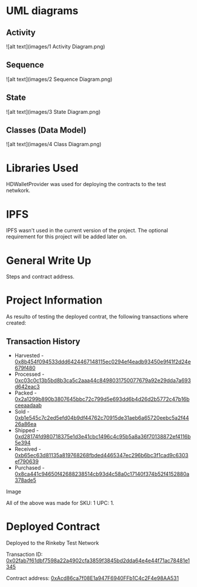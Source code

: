 # UML diagrams

## Activity

![alt text](images/1 Activity Diagram.png)

## Sequence

![alt text](images/2 Sequence Diagram.png)

## State

![alt text](images/3 State Diagram.png)

## Classes (Data Model)

![alt text](images/4 Class Diagram.png)

# Libraries Used

HDWalletProvider was used for deploying the contracts to the test netwkork.

# IPFS

IPFS wasn't used in the current version of the project. The optional requirement for this project will be added later on.

# General Write Up

Steps and contract address.

# Project Information

As resulto of testing the deployed contrat, the following transactions where created:

## Transaction History
- Harvested - [0x8b454f094533ddd6424467148115ec0294ef4eadb93450e9f41f2d24e679f480](https://rinkeby.etherscan.io/tx/0x8b454f094533ddd6424467148115ec0294ef4eadb93450e9f41f2d24e679f480)
- Processed - [0xc03c0c13b5bd8b3ca5c2aaa44c8498031750077679a92e29dda7a693d642eac3](https://rinkeby.etherscan.io/tx/0xc03c0c13b5bd8b3ca5c2aaa44c8498031750077679a92e29dda7a693d642eac3)
- Packed - [0x2a1299b890b3807645bbc72c799d5e693dd6b4d26d2b5772c47b16bceeaadaab](https://rinkeby.etherscan.io/tx/0x2a1299b890b3807645bbc72c799d5e693dd6b4d26d2b5772c47b16bceeaadaab)
- Sold - [0xb1e545c7c2ed5efd04b9df44762c70915de31aeb6a65720eebc5a2f4426a86ea](https://rinkeby.etherscan.io/tx/0xb1e545c7c2ed5efd04b9df44762c70915de31aeb6a65720eebc5a2f4426a86ea)
- Shipped - [0xd28174fd980718375e1d3e41cbc1496c4c95b5a8a36f70138872ef4116b5e394](https://rinkeby.etherscan.io/tx/0xd28174fd980718375e1d3e41cbc1496c4c95b5a8a36f70138872ef4116b5e394)
- Received - [0xb65ec63d81135a819768268fbded4465347ec296b6bc3f1cad9c6303ef790639](https://rinkeby.etherscan.io/tx/0xb65ec63d81135a819768268fbded4465347ec296b6bc3f1cad9c6303ef790639)
- Purchased - [0x8ca441c94650f42688238514cb93d4c58a0c17140f374b52f4152880a378ade5](https://rinkeby.etherscan.io/tx/0x8ca441c94650f42688238514cb93d4c58a0c17140f374b52f4152880a378ade5)

Image

All of the above was made for SKU: 1 UPC: 1.

# Deployed Contract

Deployed to the Rinkeby Test Network

Transaction ID: [0x02fab7f61dbf7598a22a4902cfa3859f3845bd2dda64e4e44f71ac78481e1345](https://rinkeby.etherscan.io/tx/0x02fab7f61dbf7598a22a4902cfa3859f3845bd2dda64e4e44f71ac78481e1345)

Contract address: [0xAcd86ca7f08E1a947F6940FFb1C4c2F4e98AA531](https://rinkeby.etherscan.io/address/0xacd86ca7f08e1a947f6940ffb1c4c2f4e98aa531)
